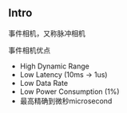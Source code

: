 ## Intro
事件相机，又称脉冲相机

事件相机优点
- High Dynamic Range
- Low Latency (10ms -> 1us)
- Low Data Rate
- Low Power Consumption (1%)
- 最高精确到微秒microsecond